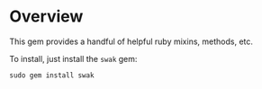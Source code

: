 Overview
============

This gem provides a handful of helpful ruby mixins, methods, etc.

To install, just install the `swak` gem:

    sudo gem install swak

